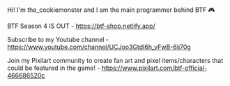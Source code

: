 Hi! I'm the_cookiemonster and I am the main programmer behind BTF 🎮

BTF Season 4 IS OUT - https://btf-shop.netlify.app/

Subscribe to my Youtube channel - https://www.youtube.com/channel/UCJoo3GtdI6h_vFwB-6ij70g

Join my Pixilart community to create fan art and pixel items/characters that could be featured in the game! - https://www.pixilart.com/btf-official-466686520c
<!---
8bitlawrence/8bitlawrence is a ✨ special ✨ repository because its `README.md` (this file) appears on your GitHub profile.
You can click the Preview link to take a look at your changes.
--->
